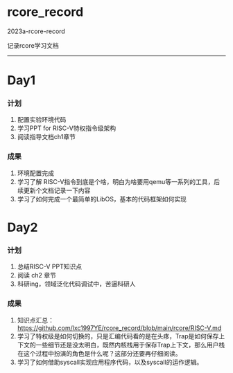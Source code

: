 # rcore_record
2023a-rcore-record

记录rcore学习文档

------

Day1
====
### 计划
1. 配置实验环境代码
2. 学习PPT for RISC-V特权指令级架构
3. 阅读指导文档ch1章节

### 成果
1. 环境配置完成
2. 学习了解 RISC-V指令到底是个啥，明白为啥要用qemu等一系列的工具，后续更新个文档记录一下内容
3. 学习了如何完成一个最简单的LibOS，基本的代码框架如何实现


Day2
====
### 计划
1. 总结RISC-V PPT知识点
2. 阅读 ch2 章节
3. 科研ing，领域泛化代码调试中，苦逼科研人

### 成果
1. 知识点汇总：https://github.com/lxc1997YE/rcore_record/blob/main/rcore/RISC-V.md 
2. 学习了特权级是如何切换的，只是汇编代码看的是在头疼，Trap是如何保存上下文的一些细节还是没太明白，既然内核栈用于保存Trap上下文，那么用户栈在这个过程中扮演的角色是什么呢？这部分还要再仔细阅读。
3. 学习了如何借助syscall实现应用程序代码，以及syscall的运作逻辑。